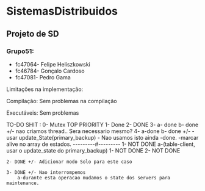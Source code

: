 # SistemasDistribuidos
## Projeto de SD 
### Grupo51:

* fc47064- Felipe Heliszkowski
* fc46784- Gonçalo Cardoso
* fc47081- Pedro Gama

Limitações na implementação:


Compilação: Sem problemas na compilação

Executáveis: Sem problemas


TO-DO SHIT :
    0- Mutex TOP PRIORITY
    1- Done
    2- DONE
    3-
        a- done
        b- done +/- nao criamos thread.. Sera necessario mesmo?
    4-
        a-done
        b- done +/-
            -usar update_State(primary_backup) - Nao usamos isto ainda
            -done.
            -marcar alive no array de estados.
---------#---------
    1-  NOT DONE
        a-(table-client, usar o update_state do primary_backup)
        1- NOT DONE
        2- NOT DONE

    2- DONE +/- Adicionar modo Solo para este caso

    3- DONE +/- Nao interrompemos 
        a-durante esta operacao mudamos o state dos servers para maintenance.

